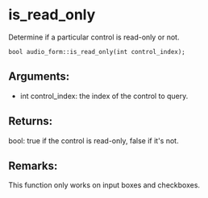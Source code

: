 # is_read_only
Determine if a particular control is read-only or not.

`bool audio_form::is_read_only(int control_index);`

## Arguments:
* int control_index: the index of the control to query.

## Returns:
bool: true if the control is read-only, false if it's not.

## Remarks:
This function only works on input boxes and checkboxes.
